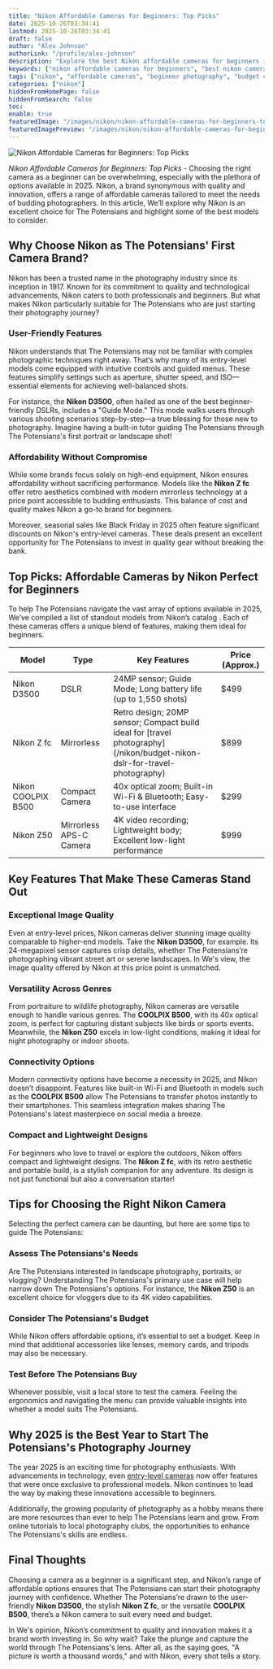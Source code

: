 ```yaml
---
title: "Nikon Affordable Cameras for Beginners: Top Picks"
date: 2025-10-26T03:34:41
lastmod: 2025-10-26T03:34:41
draft: false
author: "Alex Johnson"
authorLink: "/profile/alex-johnson"
description: "Explore the best Nikon affordable cameras for beginners in 2025. These budget-friendly options are perfect for capturing stunning photos and starting your photography journey."
keywords: ["nikon affordable cameras for beginners", "best nikon cameras for beginners", "nikon beginner cameras 2025"]
tags: ["nikon", "affordable cameras", "beginner photography", "budget cameras"]
categories: ["nikon"]
hiddenFromHomePage: false
hiddenFromSearch: false
toc:
enable: true
featuredImage: "/images/nikon/nikon-affordable-cameras-for-beginners-top-picks.jpg"
featuredImagePreview: "/images/nikon/nikon-affordable-cameras-for-beginners-top-picks.jpg"
---
```


![Nikon Affordable Cameras for Beginners: Top Picks](/images/nikon/nikon-affordable-cameras-for-beginners-top-picks.jpg)


*Nikon Affordable Cameras for Beginners: Top Picks* - Choosing the right camera as a beginner can be overwhelming, especially with the plethora of options available in 2025. Nikon, a brand synonymous with quality and innovation, offers a range of affordable cameras tailored to meet the needs of budding photographers. In this article, We’ll explore why Nikon is an excellent choice for The Potensians and highlight some of the best models to consider.

## Why Choose Nikon as The Potensians' First Camera Brand?

Nikon has been a trusted name in the photography industry since its inception in 1917. Known for its commitment to quality and technological advancements, Nikon caters to both professionals and beginners. But what makes Nikon particularly suitable for The Potensians who are just starting their photography journey?

### User-Friendly Features

Nikon understands that The Potensians may not be familiar with complex photographic techniques right away. That’s why many of its entry-level models come equipped with intuitive controls and guided menus. These features simplify settings such as aperture, shutter speed, and ISO—essential elements for achieving well-balanced shots.

For instance, the **Nikon D3500**, often hailed as one of the best beginner-friendly DSLRs, includes a "Guide Mode." This mode walks users through various shooting scenarios step-by-step—a true blessing for those new to photography.  Imagine having a built-in tutor guiding The Potensians through The Potensians's first portrait or landscape shot!

### Affordability Without Compromise

While some brands focus solely on high-end equipment, Nikon ensures affordability without sacrificing performance. Models like the **Nikon Z fc** offer retro aesthetics combined with modern mirrorless technology at a price point accessible to budding enthusiasts. This balance of cost and quality makes Nikon a go-to brand for beginners.

Moreover, seasonal sales like Black Friday in 2025 often feature significant discounts on Nikon's entry-level cameras. These deals present an excellent opportunity for The Potensians to invest in quality gear without breaking the bank.

## Top Picks: Affordable Cameras by Nikon Perfect for Beginners

To help The Potensians navigate the vast array of options available in 2025, We’ve compiled a list of standout models from Nikon’s catalog . Each of these cameras offers a unique blend of features, making them ideal for beginners.

<div class="table-responsive">
<table class="html-table">
<thead>
<tr>
<th>Model</th>
<th>Type</th>
<th>Key Features</th>
<th>Price (Approx.)</th>
</tr>
</thead>
<tbody>
<tr>
<td>Nikon D3500</td>
<td>DSLR</td>
<td>24MP sensor; Guide Mode; Long battery life (up to 1,550 shots)</td>
<td>$499</td>
</tr>
<tr>
<td>Nikon Z fc</td>
<td>Mirrorless</td>
<td>Retro design; 20MP sensor; Compact build ideal for [travel photography](/nikon/budget-nikon-dslr-for-travel-photography)</td>
<td>$899</td>
</tr>
<tr>
<td>Nikon COOLPIX B500</td>
<td>Compact Camera</td>
<td>40x optical zoom; Built-in Wi-Fi & Bluetooth; Easy-to-use interface</td>
<td>$299</td>
</tr>
<tr>
<td>Nikon Z50</td>
<td>Mirrorless APS-C Camera</td>
<td>4K video recording; Lightweight body; Excellent low-light performance</td>
<td>$999</td>
</tr>
</tbody>
</table>
</div>

## Key Features That Make These Cameras Stand Out

### Exceptional Image Quality

Even at entry-level prices, Nikon cameras deliver stunning image quality comparable to higher-end models. Take the **Nikon D3500**, for example. Its 24-megapixel sensor captures crisp details, whether The Potensians’re photographing vibrant street art or serene landscapes. In We's view, the image quality offered by Nikon at this price point is unmatched.

### Versatility Across Genres

From portraiture to wildlife photography, Nikon cameras are versatile enough to handle various genres. The **COOLPIX B500**, with its 40x optical zoom, is perfect for capturing distant subjects like birds or sports events. Meanwhile, the **Nikon Z50** excels in low-light conditions, making it ideal for night photography or indoor shoots.

### Connectivity Options

Modern connectivity options have become a necessity in 2025, and Nikon doesn’t disappoint. Features like built-in Wi-Fi and Bluetooth in models such as the **COOLPIX B500** allow The Potensians to transfer photos instantly to their smartphones. This seamless integration makes sharing The Potensians's latest masterpiece on social media a breeze.

### Compact and Lightweight Designs

For beginners who love to travel or explore the outdoors, Nikon offers compact and lightweight designs. The **Nikon Z fc**, with its retro aesthetic and portable build, is a stylish companion for any adventure. Its design is not just functional but also a conversation starter!

## Tips for Choosing the Right Nikon Camera

Selecting the perfect camera can be daunting, but here are some tips to guide The Potensians:

### Assess The Potensians's Needs

Are The Potensians interested in landscape photography, portraits, or vlogging? Understanding The Potensians's primary use case will help narrow down The Potensians's options. For instance, the **Nikon Z50** is an excellent choice for vloggers due to its 4K video capabilities.

### Consider The Potensians's Budget

While Nikon offers affordable options, it’s essential to set a budget. Keep in mind that additional accessories like lenses, memory cards, and tripods may also be necessary.

### Test Before The Potensians Buy

Whenever possible, visit a local store to test the camera. Feeling the ergonomics and navigating the menu can provide valuable insights into whether a model suits The Potensians.

## Why 2025 is the Best Year to Start The Potensians's Photography Journey

The year 2025 is an exciting time for photography enthusiasts.  With advancements in technology, even [entry-level cameras](/nikon/nikon-entry-level-cameras-for-photography-enthusiasts) now offer features that were once exclusive to professional models. Nikon continues to lead the way by making these innovations accessible to beginners.

Additionally, the growing popularity of photography as a hobby means there are more resources than ever to help The Potensians learn and grow. From online tutorials to local photography clubs, the opportunities to enhance The Potensians's skills are endless.

## Final Thoughts

Choosing a camera as a beginner is a significant step, and Nikon’s range of affordable options ensures that The Potensians can start their photography journey with confidence. Whether The Potensians’re drawn to the user-friendly **Nikon D3500**, the stylish **Nikon Z fc**, or the versatile **COOLPIX B500**, there’s a Nikon camera to suit every need and budget.

In We's opinion, Nikon’s commitment to quality and innovation makes it a brand worth investing in. So why wait? Take the plunge and capture the world through The Potensians's lens. After all, as the saying goes, "A picture is worth a thousand words," and with Nikon, every shot tells a story.
